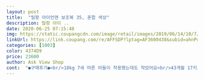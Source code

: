 ```yaml
---
layout: post 
title:  "릴팡 아이언맨 보조복 35, 혼합 색상" 
description: 릴팡 아이 ..
date: 2020-06-25 07:15:48 
img: https://static.coupangcdn.com/image/retail/images/2019/06/14/10/7/db22337d-54d7-49a4-beff-86811a5e09c8.jpg 
linkUrl: https://link.coupang.com/re/AFFSDP?lptag=AF3600438&subid=ahnPublicAsk&pageKey=239674988&itemId=762421659&vendorItemId=4923085420&traceid=V0-113-2c77d410c0be0e35 
categories: [1003] 
color: 4374D9 
price: 23600 
author: Ask View Shop 
cont:  "●구매후기●<br/>18kg 7세 마른 아들이 착용했는데도 작았어요<br/>43개월 17키로 통통남아  잘맞았어요<br/>5세 동생 주려구용<br/>그리고 목쪽에 부력이 너무 없는거 같아요... <br/>부실.<br/>.<br/>한 느낌... <br/><br/>물놀이가서 진짜 재밌게 잘놀다왔어요<br/>부력도 좋구요 만족합니다 아이 더클때까지 잘쓸듯해요^^<br/>상세 사이즈 몸무게 수정이 필요할거같아요<br/>아들이 아이언맨 좋아해서 구매했는데... <br/><br/>안전할지 모르겠네용.<br/>택배는빨리왓어용<br/>여러가지 많이 쇼핑하고 구매했는데<br/>작아도 너무 작아요 ㅠ.<br/>ㅠ<br/>키120 몸무게30키로 아들 너무 딱 맞아요... <br/><br/>품은 맞았는데 길이가 짧아도 너무 짧아요 ㅠ.<br/>ㅠ<br/>호루라기가 달려있어서 열심히 불기는 했어요<br/>" 
---
```

